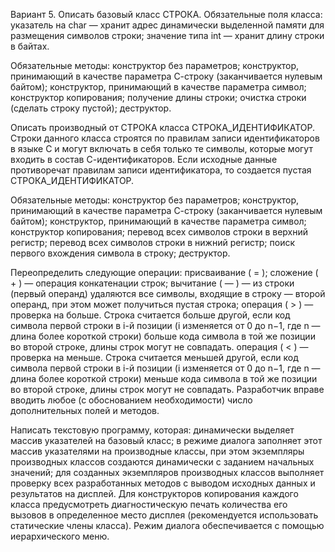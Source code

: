 Вариант 5. Описать базовый класс СТРОКА.
Обязательные поля класса:
указатель на char — хранит адрес динамически выделенной памяти для размещения символов строки;
значение типа int — хранит длину строки в байтах.

Обязательные методы:
конструктор без параметров;
конструктор, принимающий в качестве параметра С-строку (заканчивается нулевым байтом);
конструктор, принимающий в качестве параметра символ;
конструктор копирования;
получение длины строки;
очистка строки (сделать строку пустой);
деструктор.

Описать производный от СТРОКА класса СТРОКА_ИДЕНТИФИКАТОР.
Строки данного класса строятся по правилам записи идентификаторов в языке С и могут включать в себя только те символы, которые могут входить в состав С-идентификаторов. 
Если исходные данные противоречат правилам записи идентификатора, то создается пустая СТРОКА_ИДЕНТИФИКАТОР.

Обязательные методы:
конструктор без параметров;
конструктор, принимающий в качестве параметра С-строку (заканчивается нулевым байтом);
конструктор, принимающий в качестве параметра символ;
конструктор копирования;
перевод всех символов строки в верхний регистр;
перевод всех символов строки в нижний регистр;
поиск первого вхождения символа в строку;
деструктор.

Переопределить следующие операции:
присваивание ( = );
сложение ( + ) — операция конкатенации строк;
вычитание ( — ) — из строки (первый операнд) удаляются все символы, входящие в строку — второй операнд, при этом может получиться пустая строка;
операция ( > ) — проверка на больше. Строка считается больше другой, если код символа первой строки в i-й позиции (i изменяется от 0 до n−1, где n — длина более короткой строки) 
больше кода символа в той же позиции во второй строке, длины строк могут не совпадать.
операция ( < ) — проверка на меньше. Строка считается меньшей другой, если код символа первой строки в i-й позиции (i изменяется от 0 до n−1, где n — длина более короткой строки) 
меньше кода символа в той же позиции во второй строке, длины строк могут не совпадать.
Разработчик вправе вводить любое (с обоснованием необходимости) число дополнительных полей и методов.

Написать текстовую программу, которая:
динамически выделяет массив указателей на базовый класс;
в режиме диалога заполняет этот массив указателями на производные классы, при этом экземпляры производных классов создаются динамически с заданием начальных значений;
для созданных экземпляров производных классов выполняет проверку всех разработанных методов с выводом исходных данных и результатов на дисплей.
Для конструкторов копирования каждого класса предусмотреть диагностическую печать количества его вызовов в определенное место дисплея (рекомендуется использовать статические члены класса).
Режим диалога обеспечивается с помощью иерархического меню.
